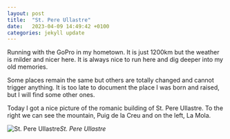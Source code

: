 ```yaml
---
layout: post
title:  "St. Pere Ullastre"
date:   2023-04-09 14:49:42 +0100
categories: jekyll update
---
```


Running with the GoPro in my hometown. It is just 1200km but the weather is milder and nicer here. It is always nice to run here and dig deeper into my old memories.  

Some places remain the same but others are totally changed and cannot trigger anything. It is too late to document the place I was born and raised, but I will find some other ones.  

Today I got a nice picture of the romanic building of St. Pere Ullastre. To the right we can see the mountain, Puig de la Creu and on the left, La Mola.






![St. Pere Ullastre](https://lh3.googleusercontent.com/565QOkEdrb8bKYXuzUi_bbvZwutRIsszpDd5wIW0k05qWEyPP7Klqsb0qgFdXjxNLGzZjhbba6TCx5M7gQO-La2UGo-Y7cQPx2G0GRMEJpKn3UtEq3q9p9jTF_jeHYN8dwrdTGVg1w=w2400)*St. Pere Ullastre*&nbsp;



[jekyll-docs]: https://jekyllrb.com/docs/home
[jekyll-gh]:   https://github.com/jekyll/jekyll
[jekyll-talk]: https://talk.jekyllrb.com/


